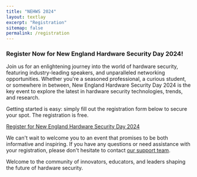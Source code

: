 ```yaml
---
title: "NEHWS 2024"
layout: textlay
excerpt: "Registration"
sitemap: false
permalink: /registration
---
```


### **Register Now for New England Hardware Security Day 2024!** ###

Join us for an enlightening journey into the world of hardware security, featuring industry-leading speakers, and unparalleled networking opportunities. Whether you're a seasoned professional, a curious student, or somewhere in between, New England Hardware Security Day 2024 is the key event to explore the latest in hardware security technologies, trends, and research.

Getting started is easy: simply fill out the registration form below to secure your spot. The registration is free.

[Register for New England Hardware Security Day 2024](https://docs.google.com/forms/d/e/1FAIpQLSdEJoQtIVvkzBG98MmcmSprJwX9ac-ktbj_0CeBhEPmI75sXg/viewform)

We can't wait to welcome you to an event that promises to be both informative and inspiring. If you have any questions or need assistance with your registration, please don't hesitate to contact [our support team](contact@nehws.org).

Welcome to the community of innovators, educators, and leaders shaping the future of hardware security.